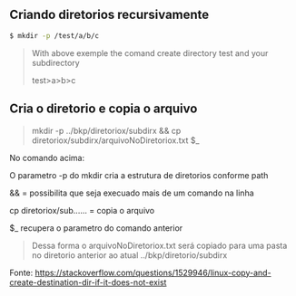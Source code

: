 ## Criando diretorios recursivamente 

```sh
$ mkdir -p /test/a/b/c    
```
> With above exemple the comand create directory test and your subdirectory 
>
> test>a>b>c


## Cria o diretorio e copia o arquivo 

> mkdir -p ../bkp/diretoriox/subdirx && cp diretoriox/subdirx/arquivoNoDiretoriox.txt $_

No comando acima:

O parametro -p do mkdir cria a estrutura de diretorios conforme path

&& = possibilita que seja execuado mais de um comando na linha 

cp diretoriox/sub...... = copia o arquivo 

$_ recupera o parametro do comando anterior


>Dessa forma o arquivoNoDiretoriox.txt será copiado para uma pasta no diretorio anterior ao atual  ../bkp/diretorio/subdirx


Fonte:
https://stackoverflow.com/questions/1529946/linux-copy-and-create-destination-dir-if-it-does-not-exist
